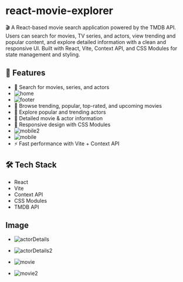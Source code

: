 # react-movie-explorer

🎬 A React-based movie search application powered by the TMDB API. Users can search for movies, TV series, and actors, view trending and popular content, and explore detailed information with a clean and responsive UI. Built with React, Vite, Context API, and CSS Modules for state management and styling.

## 🚀 Features

- 🔎 Search for movies, series, and actors
- ![home](./public/home.png)
- ![footer](./public/footer.png)
- 🎥 Browse trending, popular, top-rated, and upcoming movies
- 👤 Explore popular and trending actors
- 📄 Detailed movie & actor information
- 📱 Responsive design with CSS Modules
- ![mobile2](./public/mobile2.jpeg)
- ![mobile](./public/mobile2.jpeg)
- ⚡ Fast performance with Vite + Context API

## 🛠️ Tech Stack

- React
- Vite
- Context API
- CSS Modules
- TMDB API

## Image

- ![actorDetails](./public/actorDetails.png)
- ![actorDetails2](./public/actorDetails2.png)

- ![movie](./public/movieDetails.png)
- ![movie2](./public/movieDetails2.png)
